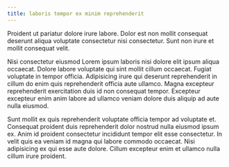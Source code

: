 ```yaml
---
title: laboris tempor ex minim reprehenderit
---
```


Proident ut pariatur dolore irure labore. Dolor est non mollit consequat deserunt aliqua voluptate consectetur nisi consectetur. Sunt non irure et mollit consequat velit.

Nisi consectetur eiusmod Lorem ipsum laboris nisi dolore elit ipsum aliqua occaecat. Dolore labore voluptate qui sint mollit cillum occaecat. Fugiat voluptate in tempor officia. Adipisicing irure qui deserunt reprehenderit in cillum do enim quis reprehenderit officia aute ullamco. Magna excepteur reprehenderit exercitation duis id non consequat tempor. Excepteur excepteur enim anim labore ad ullamco veniam dolore duis aliquip ad aute nulla eiusmod.

Sunt mollit ex quis reprehenderit voluptate officia tempor ad voluptate et. Consequat proident duis reprehenderit dolor nostrud nulla eiusmod ipsum ex. Anim id proident consectetur incididunt tempor elit esse consectetur. In velit quis ea veniam id magna qui labore commodo occaecat. Nisi adipisicing ex qui esse aute dolore. Cillum excepteur enim et ullamco nulla cillum irure proident.